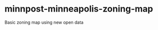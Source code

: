 minnpost-minneapolis-zoning-map
===============================

Basic zoning map using new open data
